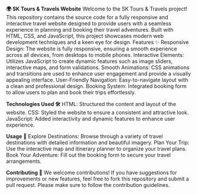 **🌍 SK Tours & Travels Website**
Welcome to the SK Tours & Travels project! This repository contains the source code for a fully responsive and interactive travel website designed to provide users with a seamless experience in planning and booking their travel adventures. Built with HTML, CSS, and JavaScript, this project showcases modern web development techniques and a keen eye for design.
Features ✨
Responsive Design: The website is fully responsive, ensuring a smooth experience across all devices, from desktops to mobile phones.
Interactive Elements: Utilizes JavaScript to create dynamic features such as image sliders, interactive maps, and form validations.
Smooth Animations: CSS animations and transitions are used to enhance user engagement and provide a visually appealing interface.
User-Friendly Navigation: Easy-to-navigate layout with a clean and professional design.
Booking System: Integrated booking form to allow users to plan and book their trips effortlessly.

**Technologies Used 🛠️**
HTML: Structured the content and layout of the website.
CSS: Styled the website to ensure a consistent and attractive look.
JavaScript: Added interactivity and dynamic features to enhance user experience.

**Usage 🚀**
Explore Destinations: Browse through a variety of travel destinations with detailed information and beautiful imagery.
Plan Your Trip: Use the interactive map and itinerary planner to organize your travel plans.
Book Your Adventure: Fill out the booking form to secure your travel arrangements.

**Contributing 🤝**
We welcome contributions! If you have suggestions for improvements or new features, feel free to fork this repository and submit a pull request. Please make sure to follow the contribution guidelines.

